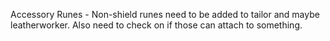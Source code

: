 Accessory Runes - Non-shield runes need to be added to tailor and maybe leatherworker.  Also need to check on if those can attach to something.